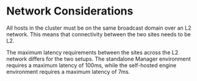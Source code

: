 # Network Considerations

All hosts in the cluster must be on the same broadcast domain over an L2 network. This means that connectivity between the two sites needs to be L2.

The maximum latency requirements between the sites across the L2 network differs for the two setups. The standalone Manager environment requires a maximum latency of 100ms, while the self-hosted engine environment requires a maximum latency of 7ms.
